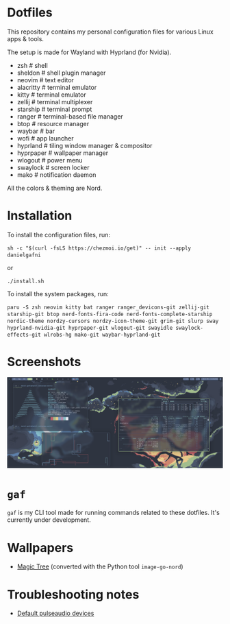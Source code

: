 # Dotfiles

This repository contains my personal configuration files for various Linux apps & tools.

The setup is made for Wayland with Hyprland (for Nvidia).

 - zsh  # shell
 - sheldon # shell plugin manager
 - neovim  # text editor
 - alacritty  # terminal emulator
 - kitty  # terminal emulator
 - zellij  # terminal multiplexer
 - starship  # terminal prompt
 - ranger  # terminal-based file manager
 - btop  # resource manager
 - waybar  # bar
 - wofi  # app launcher
 - hyprland  # tiling window manager & compositor
 - hyprpaper  # wallpaper manager
 - wlogout  # power menu
 - swaylock  # screen locker
 - mako  # notification daemon

All the colors & theming are Nord.

# Installation

To install the configuration files, run:

```shell
sh -c "$(curl -fsLS https://chezmoi.io/get)" -- init --apply danielgafni
```
or
```shell
./install.sh
```

To install the system packages, run:

```shell
paru -S zsh neovim kitty bat ranger ranger_devicons-git zellij-git starship-git btop nerd-fonts-fira-code nerd-fonts-complete-starship nordic-theme nordzy-cursors nordzy-icon-theme-git grim-git slurp sway hyprland-nvidia-git hyprpaper-git wlogout-git swayidle swaylock-effects-git wlrobs-hg mako-git waybar-hyprland-git 
```

# Screenshots

![terminals](./screenshots/terminals.png)

# `gaf`

`gaf` is my CLI tool made for running commands related to these dotfiles. It's currently under development.

# Wallpapers

 - [Magic Tree](http://wallpaperswide.com/magical_tree_fantasy_art-wallpapers.html) (converted with the Python tool `image-go-nord`)

 # Troubleshooting notes

 - [Default pulseaudio devices](https://askubuntu.com/questions/14077/how-can-i-change-the-default-audio-device-from-command-line)

